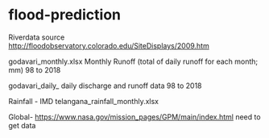 # flood-prediction

Riverdata  source
http://floodobservatory.colorado.edu/SiteDisplays/2009.htm

godavari_monthly.xlsx
Monthly Runoff (total of daily runoff for each month; mm)   98 to 2018

godavari_daily_
daily discharge and runoff data 98 to 2018

Rainfall -
IMD
telangana_rainfall_monthly.xlsx

Global-
https://www.nasa.gov/mission_pages/GPM/main/index.html
need to get data